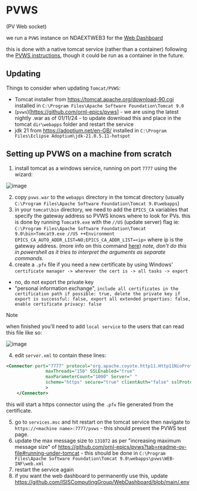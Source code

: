 # PVWS
(PV Web socket)

we run a `PVWS` instance on NDAEXTWEB3 for the [Web Dashboard](https://github.com/ISISComputingGroup/WebDashboard)

this is done with a native tomcat service (rather than a container) following the [PVWS instructions](https://github.com/ornl-epics/pvws?tab=readme-ov-file#running-under-tomcat), though it could be run as a container in the future. 

## Updating
Things to consider when updating `Tomcat/PVWS`:
- Tomcat installer from https://tomcat.apache.org/download-90.cgi installed in `C:\Program Files\Apache Software Foundation\Tomcat 9.0` 
- (`pvws`)[https://github.com/ornl-epics/pvws] - we are using the latest nightly .war as of 01/11/24 - to update download this and place in the tomcat `dir\webapps` folder and restart the service
- jdk 21 from https://adoptium.net/en-GB/ installed in `C:\Program Files\Eclipse Adoptium\jdk-21.0.5.11-hotspot`

## Setting up PVWS on a machine from scratch
1) install tomcat as a windows service, running on port `7777` using the wizard: 

![image](https://github.com/user-attachments/assets/edb64e77-c54b-470f-838e-f829b8089786)

2) copy `pvws.war` to the `webapps` directory in the tomcat directory (usually `C:\Program Files\Apache Software Foundation\Tomcat 9.0\webapps`)
3) in your `tomcat\bin` directory, we need to add the `EPICS_CA` variables that specify the gateway address so PVWS knows where to look for PVs. this is done by running `Tomcat9.exe` with the `//US` (update server) flag ie: 
 `C:\Program Files\Apache Software Foundation\Tomcat 9.0\bin>Tomcat9.exe //US ++Environment EPICS_CA_AUTO_ADDR_LIST=NO;EPICS_CA_ADDR_LIST=<ip>` where ip is the gateway address. (more info on this command [here](https://tomcat.apache.org/tomcat-9.0-doc/windows-service-howto.html)) _note, don't do this in powershell as it tries to interpret the arguments as separate commands._ 
3) create a `.pfx` file if you need a new certificate by using Windows' `certificate manager -> wherever the cert is -> all tasks -> export`
  -  no, do not export the private key
  - "personal information exchange", `include all certificates in the certification path if possible: true, delete the private key if export is successful: false, export all extended properties: false, enable certificate privacy: false`

> [!NOTE]  
> when finished you'll need to add `local service` to the users that can read this file like so: 
>
> ![image](https://github.com/user-attachments/assets/1d040def-06fe-4e0d-b6cd-126a27797658)

4) edit `server.xml` to contain these lines: 

```xml
<Connector port="7777" protocol="org.apache.coyote.http11.Http11NioProtocol"
               maxThreads="150" SSLEnabled="true"
               maxParameterCount="1000" Server=" " 
			   scheme="https" secure="true" clientAuth="false" sslProtocol="TLS" keystoreFile="file:///C:/PROGRA~1/APACHE~1/TOMCAT~1.0/dataweb.pfx" keystoreType="PKCS12" keystorePass="<keeper:.pfx keystore password for PVWS tomcat instance on NDAEXTWEB3>"
               >
    </Connector>
```

this will start a https connector using the `.pfx` file generated from the certificate. 

5) go to `services.msc` and hit restart on the tomcat service then navigate to `https://<machine name>:7777/pvws` - this should present the PVWS test page. 
6) update the max message size to `131072` as per "increasing maximum message size" of https://github.com/ornl-epics/pvws?tab=readme-ov-file#running-under-tomcat - this should be done in `C:\Program Files\Apache Software Foundation\Tomcat 9.0\webapps\pvws\WEB-INF\web.xml`
7) restart the service again
6) if you want the web dashboard to permanently use this, update https://github.com/ISISComputingGroup/WebDashboard/blob/main/.env